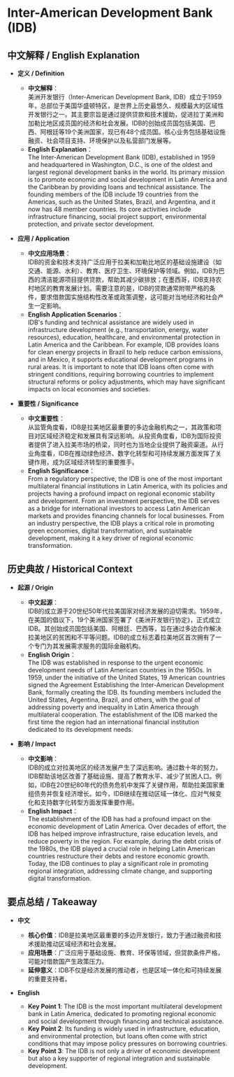 # Inter-American Development Bank (IDB)

## 中文解释 / English Explanation

* **定义 / Definition**  
  - **中文解释**：  
    美洲开发银行（Inter-American Development Bank, IDB）成立于1959年，总部位于美国华盛顿特区，是世界上历史最悠久、规模最大的区域性开发银行之一。其主要宗旨是通过提供贷款和技术援助，促进拉丁美洲和加勒比地区成员国的经济和社会发展。IDB的创始成员国包括美国、巴西、阿根廷等19个美洲国家，现已有48个成员国。核心业务包括基础设施融资、社会项目支持、环境保护以及私营部门发展等。  
  - **English Explanation**：  
    The Inter-American Development Bank (IDB), established in 1959 and headquartered in Washington, D.C., is one of the oldest and largest regional development banks in the world. Its primary mission is to promote economic and social development in Latin America and the Caribbean by providing loans and technical assistance. The founding members of the IDB include 19 countries from the Americas, such as the United States, Brazil, and Argentina, and it now has 48 member countries. Its core activities include infrastructure financing, social project support, environmental protection, and private sector development.

* **应用 / Application**  
  - **中文应用场景**：  
    IDB的资金和技术支持广泛应用于拉美和加勒比地区的基础设施建设（如交通、能源、水利）、教育、医疗卫生、环境保护等领域。例如，IDB为巴西的清洁能源项目提供贷款，帮助其减少碳排放；在墨西哥，IDB支持农村地区的教育发展计划。需要注意的是，IDB的贷款通常附带严格的条件，要求借款国实施结构性改革或政策调整，这可能对当地经济和社会产生一定影响。  
  - **English Application Scenarios**：  
    IDB's funding and technical assistance are widely used in infrastructure development (e.g., transportation, energy, water resources), education, healthcare, and environmental protection in Latin America and the Caribbean. For example, IDB provides loans for clean energy projects in Brazil to help reduce carbon emissions, and in Mexico, it supports educational development programs in rural areas. It is important to note that IDB loans often come with stringent conditions, requiring borrowing countries to implement structural reforms or policy adjustments, which may have significant impacts on local economies and societies.

* **重要性 / Significance**  
  - **中文重要性**：  
    从监管角度看，IDB是拉美地区最重要的多边金融机构之一，其政策和项目对区域经济稳定和发展具有深远影响。从投资角度看，IDB为国际投资者提供了进入拉美市场的桥梁，同时也为当地企业提供了融资渠道。从行业角度看，IDB在推动绿色经济、数字化转型和可持续发展方面发挥了关键作用，成为区域经济转型的重要推手。  
  - **English Significance**：  
    From a regulatory perspective, the IDB is one of the most important multilateral financial institutions in Latin America, with its policies and projects having a profound impact on regional economic stability and development. From an investment perspective, the IDB serves as a bridge for international investors to access Latin American markets and provides financing channels for local businesses. From an industry perspective, the IDB plays a critical role in promoting green economies, digital transformation, and sustainable development, making it a key driver of regional economic transformation.

## 历史典故 / Historical Context

* **起源 / Origin**  
  - **中文起源**：  
    IDB的成立源于20世纪50年代拉美国家对经济发展的迫切需求。1959年，在美国的倡议下，19个美洲国家签署了《美洲开发银行协定》，正式成立IDB。其创始成员国包括美国、阿根廷、巴西等，旨在通过多边合作解决拉美地区的贫困和不平等问题。IDB的成立标志着拉美地区首次拥有了一个专门为其发展需求服务的国际金融机构。  
  - **English Origin**：  
    The IDB was established in response to the urgent economic development needs of Latin American countries in the 1950s. In 1959, under the initiative of the United States, 19 American countries signed the Agreement Establishing the Inter-American Development Bank, formally creating the IDB. Its founding members included the United States, Argentina, Brazil, and others, with the goal of addressing poverty and inequality in Latin America through multilateral cooperation. The establishment of the IDB marked the first time the region had an international financial institution dedicated to its development needs.

* **影响 / Impact**  
  - **中文影响**：  
    IDB的成立对拉美地区的经济发展产生了深远影响。通过数十年的努力，IDB帮助该地区改善了基础设施、提高了教育水平、减少了贫困人口。例如，IDB在20世纪80年代的债务危机中发挥了关键作用，帮助拉美国家重组债务并恢复经济增长。如今，IDB继续在推动区域一体化、应对气候变化和支持数字化转型方面发挥重要作用。  
  - **English Impact**：  
    The establishment of the IDB has had a profound impact on the economic development of Latin America. Over decades of effort, the IDB has helped improve infrastructure, raise education levels, and reduce poverty in the region. For example, during the debt crisis of the 1980s, the IDB played a crucial role in helping Latin American countries restructure their debts and restore economic growth. Today, the IDB continues to play a significant role in promoting regional integration, addressing climate change, and supporting digital transformation.

## 要点总结 / Takeaway

* **中文**  
  - **核心价值**：IDB是拉美地区最重要的多边开发银行，致力于通过融资和技术援助推动区域经济和社会发展。  
  - **应用场景**：广泛应用于基础设施、教育、环保等领域，但贷款条件严格，可能对借款国产生政策压力。  
  - **延伸意义**：IDB不仅是经济发展的推动者，也是区域一体化和可持续发展的重要支持者。

* **English**  
  - **Key Point 1**: The IDB is the most important multilateral development bank in Latin America, dedicated to promoting regional economic and social development through financing and technical assistance.  
  - **Key Point 2**: Its funding is widely used in infrastructure, education, and environmental protection, but loans often come with strict conditions that may impose policy pressures on borrowing countries.  
  - **Key Point 3**: The IDB is not only a driver of economic development but also a key supporter of regional integration and sustainable development.
